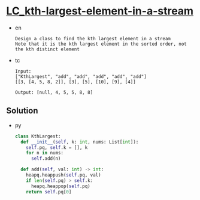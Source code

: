 # [LC_kth-largest-element-in-a-stream](https://leetcode.com/problems/kth-largest-element-in-a-stream)

* en

  ```en
  Design a class to find the kth largest element in a stream
  Note that it is the kth largest element in the sorted order, not the kth distinct element
  ```

* tc

  ```tc
  Input:
  ["KthLargest", "add", "add", "add", "add", "add"]
  [[3, [4, 5, 8, 2]], [3], [5], [10], [9], [4]]

  Output: [null, 4, 5, 5, 8, 8]
  ```

## Solution

* py

  ```py
  class KthLargest:
    def __init__(self, k: int, nums: List[int]):
      self.pq, self.k = [], k
      for n in nums:
        self.add(n)

    def add(self, val: int) -> int:
      heapq.heappush(self.pq, val)
      if len(self.pq) > self.k:
        heapq.heappop(self.pq)
      return self.pq[0]
  ```
